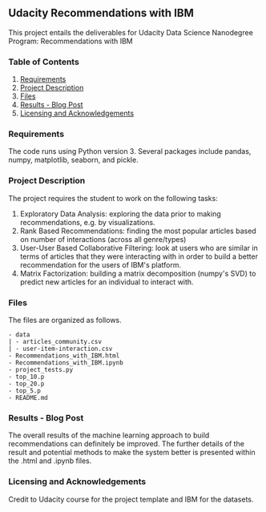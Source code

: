 ## Udacity Recommendations with IBM

This project entails the deliverables for Udacity Data Science Nanodegree Program: Recommendations with IBM

### Table of Contents

1. [Requirements](#requirements)
2. [Project Description](#description)
3. [Files](#files)
4. [Results - Blog Post](#results)
5. [Licensing and Acknowledgements](#licensing)

### Requirements<a name="requirements"></a>

The code runs using Python version 3. Several packages include pandas, numpy, matplotlib, seaborn, and pickle. 

### Project Description<a name="description"></a>

The project requires the student to work on the following tasks:

1. Exploratory Data Analysis: exploring the data prior to making recommendations, e.g. by visualizations.
2. Rank Based Recommendations: finding the most popular articles based on number of interactions (across all genre/types)
3. User-User Based Collaborative Filtering: look at users who are similar in terms of articles that they were interacting with in order to build a better recommendation for the users of IBM's platform.
4. Matrix Factorization: building a matrix decomposition (numpy's SVD) to predict new articles for an individual to interact with. 

### Files<a name="files"></a>

The files are organized as follows.
```
- data
| - articles_community.csv
| - user-item-interaction.csv  
- Recommendations_with_IBM.html 
- Recommendations_with_IBM.ipynb
- project_tests.py
- top_10.p
- top_20.p
- top_5.p
- README.md
```

### Results - Blog Post<a name="results"></a>

The overall results of the machine learning approach to build recommendations can definitely be improved. The further details of the result and potential methods to make the system better is presented within the .html and .ipynb files.

### Licensing and Acknowledgements<a name="licensing"></a>

Credit to Udacity course for the project template and IBM for the datasets.
